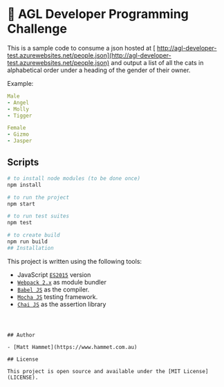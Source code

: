 # 👾 AGL Developer Programming Challenge

This is a sample code to consume a json hosted at [ http://agl-developer-test.azurewebsites.net/people.json](http://agl-developer-test.azurewebsites.net/people.json) and output a list of all the cats in alphabetical order under a heading of the gender of their owner.

Example:

```yml
Male
- Angel
- Molly
- Tigger

Female
- Gizmo
- Jasper
```

## Scripts

```bash
# to install node modules (to be done once)
npm install

# to run the project
npm start

# to run test suites
npm test

# to create build
npm run build
## Installation

```

This project is written using the following tools:

- JavaScript [`ES2015`](https://babeljs.io/learn-es2015/) version
- [`Webpack 2.x`](https://webpack.js.org/) as module bundler
- [`Babel JS`](https://babeljs.io/) as the compiler.
- [`Mocha JS`](https://mochajs.org/) testing framework.
- [`Chai JS`](http://chaijs.com/) as the assertion library
```



## Author

- [Matt Hammet](https://www.hammet.com.au)

## License

This project is open source and available under the [MIT License](LICENSE).
